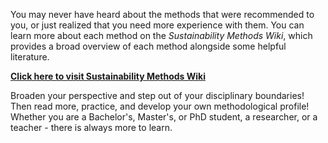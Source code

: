 You may never have heard about the methods that were recommended to you, or just realized that you need more experience with them. You can learn more about each method on the *Sustainability Methods Wiki*, which provides a broad overview of each method alongside some helpful literature.

[**Click here to visit Sustainability Methods Wiki**](https://www.sustainabilitymethods.org)

Broaden your perspective and step out of your disciplinary boundaries! Then read more, practice, and develop your own methodological profile! Whether you are a Bachelor's, Master's, or PhD student, a researcher, or a teacher - there is always more to learn.